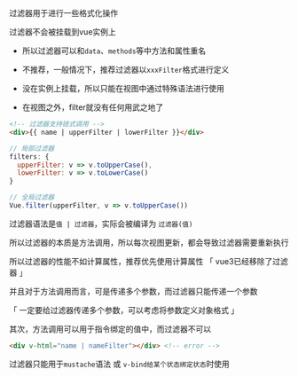 过滤器用于进行一些格式化操作



过滤器不会被挂载到vue实例上

+ 所以过滤器可以和`data`、`methods`等中方法和属性重名

+ 不推荐，一般情况下，推荐过滤器以`xxxFilter`格式进行定义 
+ 没在实例上挂载，所以只能在视图中通过特殊语法进行使用
+ 在视图之外，filter就没有任何用武之地了



```html
<!-- 过滤器支持链式调用 -->
<div>{{ name | upperFilter | lowerFilter }}</div>
```

```js
// 局部过滤器
filters: {
  upperFilter: v => v.toUpperCase(),
  lowerFilter: v => v.toLowerCase()
}
```



```js
// 全局过滤器
Vue.filter(upperFilter, v => v.toUpperCase())
```



过滤器语法是`值 | 过滤器`，实际会被编译为 `过滤器(值)`

所以过滤器的本质是方法调用，所以每次视图更新，都会导致过滤器需要重新执行 

所以过滤器的性能不如计算属性，推荐优先使用计算属性 「 vue3已经移除了过滤器 」

并且对于方法调用而言，可是传递多个参数，而过滤器只能传递一个参数

「 一定要给过滤器传递多个参数，可以考虑将参数定义对象格式 」



其次，方法调用可以用于指令绑定的值中，而过滤器不可以

```html
<div v-html="name | nameFilter"></div> <!-- error -->
```

过滤器只能用于`mustache`语法 或 `v-bind给某个状态绑定状态`时使用

